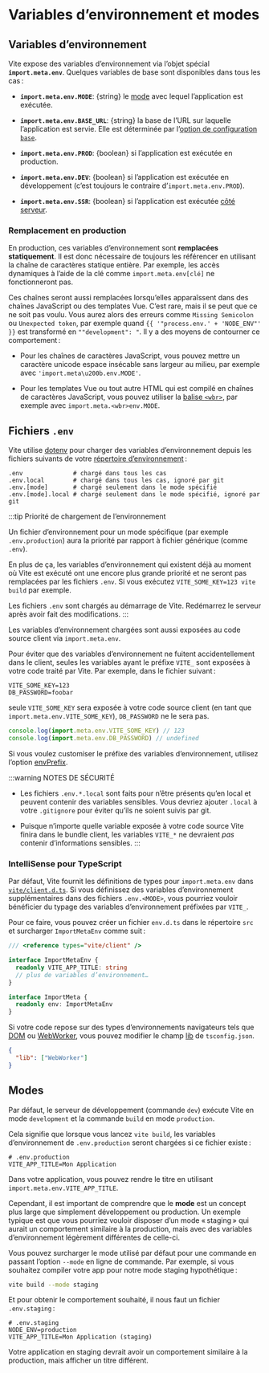 # Variables d’environnement et modes

## Variables d’environnement

Vite expose des variables d’environnement via l’objet spécial **`import.meta.env`**. Quelques variables de base sont disponibles dans tous les cas :

- **`import.meta.env.MODE`**: {string} le [mode](#modes) avec lequel l’application est exécutée.

- **`import.meta.env.BASE_URL`**: {string} la base de l’URL sur laquelle l’application est servie. Elle est déterminée par l’[option de configuration `base`](/config/#base).

- **`import.meta.env.PROD`**: {boolean} si l’application est exécutée en production.

- **`import.meta.env.DEV`**: {boolean} si l’application est exécutée en développement (c’est toujours le contraire d’`import.meta.env.PROD`).

- **`import.meta.env.SSR`**: {boolean} si l’application est exécutée [côté serveur](./ssr.md#logique-conditionnelle).

### Remplacement en production

En production, ces variables d’environnement sont **remplacées statiquement**. Il est donc nécessaire de toujours les référencer en utilisant la chaîne de caractères statique entière. Par exemple, les accès dynamiques à l’aide de la clé comme `import.meta.env[clé]` ne fonctionneront pas.

Ces chaînes seront aussi remplacées lorsqu’elles apparaîssent dans des chaînes JavaScript ou des templates Vue. C’est rare, mais il se peut que ce ne soit pas voulu. Vous aurez alors des erreurs comme `Missing Semicolon` ou `Unexpected token`, par exemple quand `{{ '"process.env.' + 'NODE_ENV"' }}` est transformé en `""development": "`. Il y a des moyens de contourner ce comportement :

- Pour les chaînes de caractères JavaScript, vous pouvez mettre un caractère unicode espace insécable sans largeur au milieu, par exemple avec `'import.meta\u200b.env.MODE'`.

- Pour les templates Vue ou tout autre HTML qui est compilé en chaînes de caractères JavaScript, vous pouvez utiliser la [balise `<wbr>`](https://developer.mozilla.org/fr/docs/Web/HTML/Element/wbr), par exemple avec `import.meta.<wbr>env.MODE`.

## Fichiers `.env`

Vite utilise [dotenv](https://github.com/motdotla/dotenv) pour charger des variables d’environnement depuis les fichiers suivants de votre [répertoire d’environnement](/config/#envdir) :

```
.env              # chargé dans tous les cas
.env.local        # chargé dans tous les cas, ignoré par git
.env.[mode]       # chargé seulement dans le mode spécifié
.env.[mode].local # chargé seulement dans le mode spécifié, ignoré par git
```

:::tip Priorité de chargement de l’environnement

Un fichier d’environnement pour un mode spécifique (par exemple `.env.production`) aura la priorité par rapport à fichier générique (comme `.env`).

En plus de ça, les variables d’environnement qui existent déjà au moment où Vite est exécuté ont une encore plus grande priorité et ne seront pas remplacées par les fichiers `.env`. Si vous exécutez `VITE_SOME_KEY=123 vite build` par exemple.

Les fichiers `.env` sont chargés au démarrage de Vite. Redémarrez le serveur après avoir fait des modifications.
:::

Les variables d’environnement chargées sont aussi exposées au code source client via `import.meta.env`.

Pour éviter que des variables d’environnement ne fuitent accidentellement dans le client, seules les variables ayant le préfixe `VITE_` sont exposées à votre code traité par Vite. Par exemple, dans le fichier suivant :

```
VITE_SOME_KEY=123
DB_PASSWORD=foobar
```

seule `VITE_SOME_KEY` sera exposée à votre code source client (en tant que `import.meta.env.VITE_SOME_KEY`), `DB_PASSWORD` ne le sera pas.

```js
console.log(import.meta.env.VITE_SOME_KEY) // 123
console.log(import.meta.env.DB_PASSWORD) // undefined
```

Si vous voulez customiser le préfixe des variables d’environnement, utilisez l’option [envPrefix](/config/index#envprefix).

:::warning NOTES DE SÉCURITÉ

- Les fichiers `.env.*.local` sont faits pour n’être présents qu’en local et peuvent contenir des variables sensibles. Vous devriez ajouter `.local` à votre `.gitignore` pour éviter qu’ils ne soient suivis par git.

- Puisque n’importe quelle variable exposée à votre code source Vite finira dans le bundle client, les variables `VITE_*` ne devraient _pas_ contenir d’informations sensibles.
  :::

### IntelliSense pour TypeScript

Par défaut, Vite fournit les définitions de types pour `import.meta.env` dans [`vite/client.d.ts`](https://github.com/vitejs/vite/blob/main/packages/vite/client.d.ts). Si vous définissez des variables d’environnement supplémentaires dans des fichiers `.env.<MODE>`, vous pourriez vouloir bénéficier du typage des variables d’environnement préfixées par `VITE_`.

Pour ce faire, vous pouvez créer un fichier `env.d.ts` dans le répertoire `src` et surcharger `ImportMetaEnv` comme suit :

```typescript
/// <reference types="vite/client" />

interface ImportMetaEnv {
  readonly VITE_APP_TITLE: string
  // plus de variables d’environnement…
}

interface ImportMeta {
  readonly env: ImportMetaEnv
}
```

Si votre code repose sur des types d’environnements navigateurs tels que [DOM](https://github.com/microsoft/TypeScript/blob/main/lib/lib.dom.d.ts) ou [WebWorker](https://github.com/microsoft/TypeScript/blob/main/lib/lib.webworker.d.ts), vous pouvez modifier le champ [lib](https://www.typescriptlang.org/tsconfig#lib) de `tsconfig.json`.

```json
{
  "lib": ["WebWorker"]
}
```

## Modes

Par défaut, le serveur de développement (commande `dev`) exécute Vite en mode `development` et la commande `build` en mode `production`.

Cela signifie que lorsque vous lancez `vite build`, les variables d’environnement de `.env.production` seront chargées si ce fichier existe :

```
# .env.production
VITE_APP_TITLE=Mon Application
```

Dans votre application, vous pouvez rendre le titre en utilisant `import.meta.env.VITE_APP_TITLE`.

Cependant, il est important de comprendre que le **mode** est un concept plus large que simplement développement ou production. Un exemple typique est que vous pourriez vouloir disposer d’un mode « staging » qui aurait un comportement similaire à la production, mais avec des variables d’environnement légèrement différentes de celle-ci.

Vous pouvez surcharger le mode utilisé par défaut pour une commande en passant l’option `--mode` en ligne de commande. Par exemple, si vous souhaitez compiler votre app pour notre mode staging hypothétique :

```bash
vite build --mode staging
```

Et pour obtenir le comportement souhaité, il nous faut un fichier `.env.staging` :

```
# .env.staging
NODE_ENV=production
VITE_APP_TITLE=Mon Application (staging)
```

Votre application en staging devrait avoir un comportement similaire à la production, mais afficher un titre différent.
